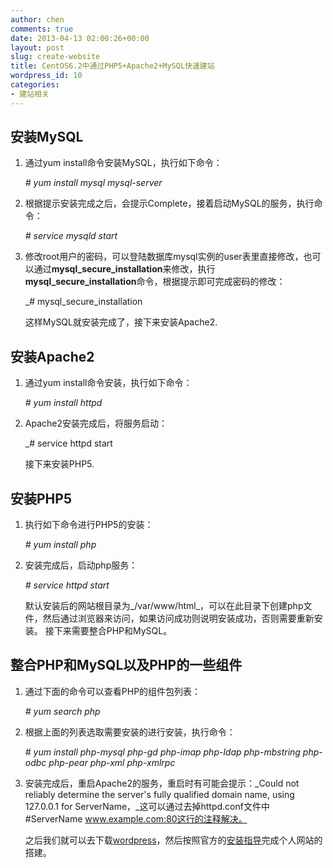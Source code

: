 ```yaml
---
author: chen
comments: true
date: 2013-04-13 02:00:26+00:00
layout: post
slug: create-website
title: CentOS6.2中通过PHP5+Apache2+MySQL快速建站
wordpress_id: 10
categories:
- 建站相关
---
```


## 安装MySQL

1. 通过yum install命令安装MySQL，执行如下命令：

    _\# yum install mysql mysql-server_

2. 根据提示安装完成之后，会提示Complete，接着启动MySQL的服务，执行命令：

    _\# service mysqld start_

3. 修改root用户的密码，可以登陆数据库mysql实例的user表里直接修改，也可以通过**mysql_secure_installation**来修改，执行**mysql_secure_installation**命令，根据提示即可完成密码的修改：

	_\# mysql_secure_installation

   这样MySQL就安装完成了，接下来安装Apache2.

## 安装Apache2

1. 通过yum install命令安装，执行如下命令：

	_\# yum install httpd_

2. Apache2安装完成后，将服务启动：

	_\# service httpd start

   接下来安装PHP5.

## 安装PHP5

1. 执行如下命令进行PHP5的安装：

	_\# yum install php_

2. 安装完成后，启动php服务：

	_\# service httpd start_

   默认安装后的网站根目录为_/var/www/html_，可以在此目录下创建php文件，然后通过浏览器来访问，如果访问成功则说明安装成功，否则需要重新安装。
   接下来需要整合PHP和MySQL。

## 整合PHP和MySQL以及PHP的一些组件

1. 通过下面的命令可以查看PHP的组件包列表：

	_\# yum search php_

2. 根据上面的列表选取需要安装的进行安装，执行命令：

	_\# yum install php-mysql php-gd php-imap php-ldap php-mbstring php-odbc php-pear php-xml php-xmlrpc_

3. 安装完成后，重启Apache2的服务，重启时有可能会提示：_Could not reliably determine the server's fully qualified domain name, using 127.0.0.1 for ServerName，_这可以通过去掉httpd.conf文件中#ServerName www.example.com:80这行的注释解决。

   之后我们就可以去下载[wordpress](http://wordpress.org/)，然后按照官方的[安装指导](http://codex.wordpress.org/zh-cn:%E5%AE%89%E8%A3%85WordPress)完成个人网站的搭建。


